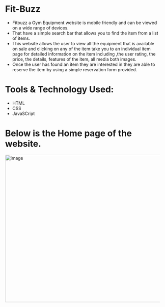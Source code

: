 # Fit-Buzz

- Fitbuzz a Gym Equipment website is mobile friendly and can be viewed on a wide range of devices.
- That have a simple search bar that allows you to find the item from a list of items.
- This website allows the user to view all the equipment that is available on sale and clicking on any of the item take you to an individual item page for detailed information on the item including ,the user rating, the price, the details, features of the item, all media both images.
- Once the user has found an item they are interested in they are able to reserve the item by using a simple reservation form provided.

# Tools & Technology Used:

- HTML 
- CSS
- JavaSCript


# Below is the Home page of the website.






  <img width="974" height="480" alt="image" src="https://github.com/user-attachments/assets/bdc0bfbb-063e-40af-a3bc-78a4aeb855d0" />

  
